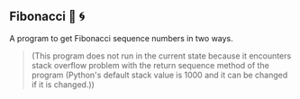 ## Fibonacci 🐰 🌀
A program to get Fibonacci sequence numbers in two ways.

 > (This program does not run in the current state because it encounters stack overflow problem with the return sequence method of the program (Python's default stack value is 1000 and it can be changed if it is changed.))
 
